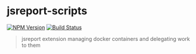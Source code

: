 # jsreport-scripts
[![NPM Version](http://img.shields.io/npm/v/jsreport-worker-docker-manager.svg?style=flat-square)](https://npmjs.com/package/jsreport-worker-docker-manager)
[![Build Status](https://travis-ci.org/jsreport/jsreport-worker-docker-manager.png?branch=master)](https://travis-ci.org/jsreport/jsreport-worker-docker-manager)

> jsreport extension managing docker containers and delegating work to them
